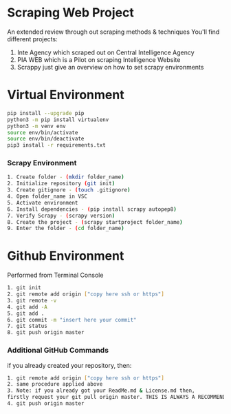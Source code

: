 # Scraping Web Project

An extended review through out scraping methods & techniques
You'll find different projects:
1. Inte Agency which scraped out on Central Intelligence Agency
2. PIA WEB which is a Pilot on scraping Intelligence Website
3. Scrappy just give an overview on how to set scrapy environments

# Virtual Environment
```sh
pip install --upgrade pip
python3 -m pip install virtualenv
python3 -m venv env
source env/bin/activate
source env/bin/deactivate
pip3 install -r requirements.txt
```

### Scrapy Environment
```sh
1. Create folder - (mkdir folder_name)
2. Initialize repository (git init)
3. Create gitignore - (touch .gitignore)
4. Open folder_name in VSC
5. Activate environment
6. Install dependencies - (pip install scrapy autopep8)
7. Verify Scrapy - (scrapy version)
8. Create the project - (scrapy startproject folder_name)
9. Enter the folder - (cd folder_name)
```

# Github Environment

Performed from Terminal Console
```sh
1. git init
2. git remote add origin ["copy here ssh or https"]
3. git remote -v
4. git add -A
5. git add .
6. git commit -m "insert here your commit"
7. git status
8. git push origin master
```

### Additional GitHub Commands
if you already created your repository, then:
```sh
1. git remote add origin ["copy here ssh or https"] 
2. same procedure applied above
3. Note: if you already got your ReadMe.md & License.md then,
firstly request your git pull origin master. THIS IS ALWAYS A RECOMMENDED PRACTICE.
4. git push origin master
```

